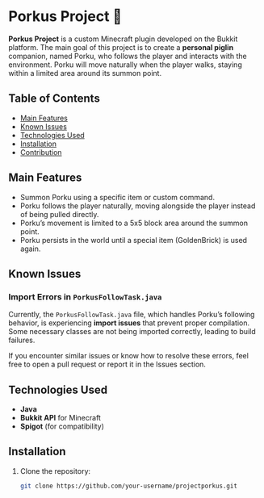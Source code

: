 # Porkus Project 🐖

**Porkus Project** is a custom Minecraft plugin developed on the Bukkit platform. The main goal of this project is to create a **personal piglin** companion, named Porku, who follows the player and interacts with the environment. Porku will move naturally when the player walks, staying within a limited area around its summon point.

## Table of Contents

- [Main Features](#main-features)
- [Known Issues](#known-issues)
- [Technologies Used](#technologies-used)
- [Installation](#installation)
- [Contribution](#contribution)

## Main Features

- Summon Porku using a specific item or custom command.
- Porku follows the player naturally, moving alongside the player instead of being pulled directly.
- Porku’s movement is limited to a 5x5 block area around the summon point.
- Porku persists in the world until a special item (GoldenBrick) is used again.

## Known Issues

### Import Errors in `PorkusFollowTask.java`

Currently, the `PorkusFollowTask.java` file, which handles Porku’s following behavior, is experiencing **import issues** that prevent proper compilation. Some necessary classes are not being imported correctly, leading to build failures. 

If you encounter similar issues or know how to resolve these errors, feel free to open a pull request or report it in the Issues section.

## Technologies Used

- **Java**
- **Bukkit API** for Minecraft
- **Spigot** (for compatibility)

## Installation

1. Clone the repository:
   ```bash
   git clone https://github.com/your-username/projectporkus.git
